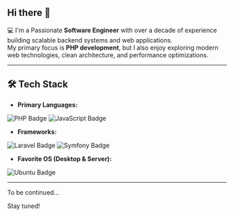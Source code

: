 ## Hi there 👋

💻 I'm a Passionate **Software Engineer** with over a decade of experience building scalable backend systems and web applications.  
My primary focus is **PHP development**, but I also enjoy exploring modern web technologies, clean architecture, and performance optimizations.  

---

## 🛠 Tech Stack
- **Primary Languages:**

![PHP Badge](https://img.shields.io/badge/PHP-777BB4?logo=php&logoColor=fff&style=for-the-badge)
![JavaScript Badge](https://img.shields.io/badge/JavaScript-F7DF1E?logo=javascript&logoColor=000&style=for-the-badge)

- **Frameworks:**

![Laravel Badge](https://img.shields.io/badge/Laravel-FF2D20?logo=laravel&logoColor=fff&style=for-the-badge)
![Symfony Badge](https://img.shields.io/badge/Symfony-000?logo=symfony&logoColor=fff&style=for-the-badge)

- **Favorite OS (Desktop & Server):**

![Ubuntu Badge](https://img.shields.io/badge/Ubuntu-E95420?logo=ubuntu&logoColor=fff&style=for-the-badge)
  
---


To be continued...

Stay tuned!
